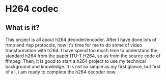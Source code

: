 # H264 codec #

## What is it? ##
This project is all about h264 decoder/encoder. After I have done lots of rtmp and rtsp protocols, now it's time for me to do some of video transformation with h264. 
I have spend too much time to understand the standard h264 from the paper ITU-T H264, so as from the source code of ffmpeg. Then, it is good to start a h264 project to use my technical background and knowledge.
It is not so simple as my first glance, but first of all, i am ready to complete the h264 decoder now. 
